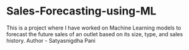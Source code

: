 # Sales-Forecasting-using-ML
This is a project where I have worked on Machine Learning models to forecast the future sales of an outlet based on its size, type, and sales history.
<be>
Author - Satyasnigdha Pani
